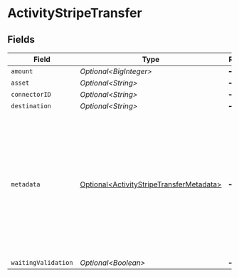 # ActivityStripeTransfer


## Fields

| Field                                                                                                                                                              | Type                                                                                                                                                               | Required                                                                                                                                                           | Description                                                                                                                                                        | Example                                                                                                                                                            |
| ------------------------------------------------------------------------------------------------------------------------------------------------------------------ | ------------------------------------------------------------------------------------------------------------------------------------------------------------------ | ------------------------------------------------------------------------------------------------------------------------------------------------------------------ | ------------------------------------------------------------------------------------------------------------------------------------------------------------------ | ------------------------------------------------------------------------------------------------------------------------------------------------------------------ |
| `amount`                                                                                                                                                           | *Optional\<BigInteger>*                                                                                                                                            | :heavy_minus_sign:                                                                                                                                                 | N/A                                                                                                                                                                | 100                                                                                                                                                                |
| `asset`                                                                                                                                                            | *Optional\<String>*                                                                                                                                                | :heavy_minus_sign:                                                                                                                                                 | N/A                                                                                                                                                                | USD                                                                                                                                                                |
| `connectorID`                                                                                                                                                      | *Optional\<String>*                                                                                                                                                | :heavy_minus_sign:                                                                                                                                                 | N/A                                                                                                                                                                |                                                                                                                                                                    |
| `destination`                                                                                                                                                      | *Optional\<String>*                                                                                                                                                | :heavy_minus_sign:                                                                                                                                                 | N/A                                                                                                                                                                | acct_1Gqj58KZcSIg2N2q                                                                                                                                              |
| `metadata`                                                                                                                                                         | [Optional\<ActivityStripeTransferMetadata>](../../models/shared/ActivityStripeTransferMetadata.md)                                                                 | :heavy_minus_sign:                                                                                                                                                 | A set of key/value pairs that you can attach to a transfer object.<br/>It can be useful for storing additional information about the transfer in a structured format.<br/> | {<br/>"order_id": "6735"<br/>}                                                                                                                                     |
| `waitingValidation`                                                                                                                                                | *Optional\<Boolean>*                                                                                                                                               | :heavy_minus_sign:                                                                                                                                                 | N/A                                                                                                                                                                | false                                                                                                                                                              |
